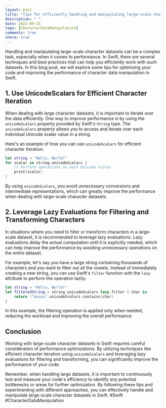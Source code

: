```yaml
---
layout: post
title: "Tips for efficiently handling and manipulating large-scale character datasets in Swift"
description: " "
date: 2023-09-15
tags: [CharacterDataManipulation]
comments: true
share: true
---
```


Handling and manipulating large-scale character datasets can be a complex task, especially when it comes to performance. In Swift, there are several techniques and best practices that can help you efficiently work with such datasets. In this blog post, we will explore some tips for optimizing your code and improving the performance of character data manipulation in Swift.

## 1. Use UnicodeScalars for Efficient Character Iteration

When dealing with large character datasets, it is important to iterate over the data efficiently. One way to improve performance is by using the `unicodeScalars` property provided by Swift's `String` type. The `unicodeScalars` property allows you to access and iterate over each individual Unicode scalar value in a string.

Here's an example of how you can use `unicodeScalars` for efficient character iteration:

```swift
let string = "Hello, World!"
for scalar in string.unicodeScalars {
    // Perform operations on each Unicode scalar
    print(scalar)
}
```

By using `unicodeScalars`, you avoid unnecessary conversions and intermediate representations, which can greatly improve the performance when dealing with large-scale character datasets.

## 2. Leverage Lazy Evaluations for Filtering and Transforming Characters

In situations where you need to filter or transform characters in a large-scale dataset, it is recommended to leverage lazy evaluations. Lazy evaluations delay the actual computation until it is explicitly needed, which can help improve the performance by avoiding unnecessary operations on the entire dataset.

For example, let's say you have a large string containing thousands of characters and you want to filter out all the vowels. Instead of immediately creating a new string, you can use Swift's `filter` function with the `lazy` attribute to perform the operation lazily:

```swift
let string = "Hello, World!"
let filteredString = string.unicodeScalars.lazy.filter { char in
    return !"aeiou".unicodeScalars.contains(char)
}
```

In this example, the filtering operation is applied only when needed, reducing the workload and improving the overall performance.

## Conclusion

Working with large-scale character datasets in Swift requires careful consideration of performance optimizations. By utilizing techniques like efficient character iteration using `unicodeScalars` and leveraging lazy evaluations for filtering and transforming, you can significantly improve the performance of your code.

Remember, when handling large datasets, it is important to continuously test and measure your code's efficiency to identify any potential bottlenecks or areas for further optimization. By following these tips and experimenting with different approaches, you can effectively handle and manipulate large-scale character datasets in Swift. #Swift #CharacterDataManipulation